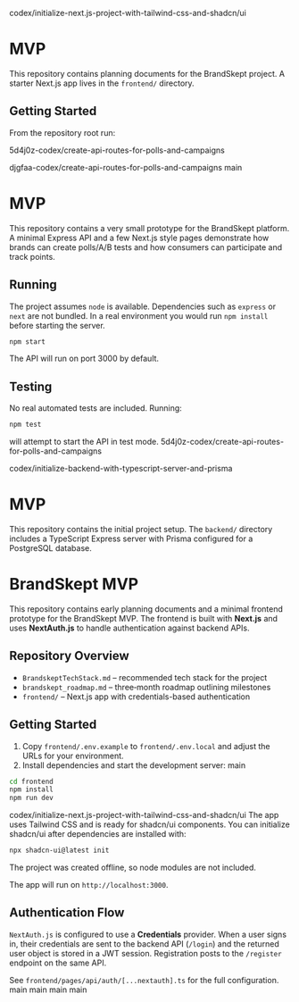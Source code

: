  codex/initialize-next.js-project-with-tailwind-css-and-shadcn/ui
# MVP

This repository contains planning documents for the BrandSkept project.
A starter Next.js app lives in the `frontend/` directory.

## Getting Started

From the repository root run:

 5d4j0z-codex/create-api-routes-for-polls-and-campaigns

 djgfaa-codex/create-api-routes-for-polls-and-campaigns
 main
# MVP

This repository contains a very small prototype for the BrandSkept platform. A minimal Express API and a few Next.js style pages demonstrate how brands can create polls/A/B tests and how consumers can participate and track points.

## Running

The project assumes `node` is available. Dependencies such as `express` or `next` are not bundled. In a real environment you would run `npm install` before starting the server.

```bash
npm start
```

The API will run on port 3000 by default.

## Testing

No real automated tests are included. Running:

```bash
npm test
```

will attempt to start the API in test mode.
 5d4j0z-codex/create-api-routes-for-polls-and-campaigns


 codex/initialize-backend-with-typescript-server-and-prisma
# MVP

This repository contains the initial project setup. The `backend/` directory includes a TypeScript Express server with Prisma configured for a PostgreSQL database.

# BrandSkept MVP

This repository contains early planning documents and a minimal frontend prototype for the BrandSkept MVP. The frontend is built with **Next.js** and uses **NextAuth.js** to handle authentication against backend APIs.

## Repository Overview

- `BrandskeptTechStack.md` – recommended tech stack for the project
- `brandskept_roadmap.md` – three‑month roadmap outlining milestones
- `frontend/` – Next.js app with credentials-based authentication

## Getting Started

1. Copy `frontend/.env.example` to `frontend/.env.local` and adjust the URLs for your environment.
2. Install dependencies and start the development server:
 main

```bash
cd frontend
npm install
npm run dev
```

 codex/initialize-next.js-project-with-tailwind-css-and-shadcn/ui
The app uses Tailwind CSS and is ready for shadcn/ui components.
You can initialize shadcn/ui after dependencies are installed with:

```bash
npx shadcn-ui@latest init
```

The project was created offline, so node modules are not included.

The app will run on `http://localhost:3000`.

## Authentication Flow

`NextAuth.js` is configured to use a **Credentials** provider. When a user signs in, their credentials are sent to the backend API (`/login`) and the returned user object is stored in a JWT session. Registration posts to the `/register` endpoint on the same API.

See `frontend/pages/api/auth/[...nextauth].ts` for the full configuration.
 main
 main
 main
 main
